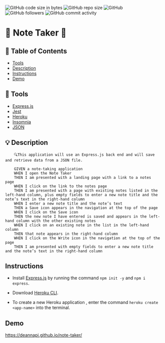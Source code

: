 ![GitHub code size in bytes](https://img.shields.io/github/languages/code-size/deannapi/note-taker)
![GitHub repo size](https://img.shields.io/github/repo-size/deannapi/note-taker)
![GitHub](https://img.shields.io/github/license/deannapi/note-taker)
![GitHub followers](https://img.shields.io/github/followers/deannapi?style=social)
![GitHub commit activity](https://img.shields.io/github/commit-activity/w/deannapi/note-taker)

# :memo: Note Taker :memo:

## :bookmark: Table of Contents
* [Tools](#tools)
* [Description](#description)
* [Instructions](#instructions)
* [Demo](#demo)

## :hammer: Tools
* [Express.js](https://expressjs.com/)
* [Jest](https://jestjs.io/en/)
* [Heroku](https://devcenter.heroku.com/start)
* [Insomnia](https://support.insomnia.rest/)
* [JSON](https://www.json.org/json-en.html)

## :bulb: Description
        🔍This application will use an Express.js back end and will save and retrieve data from a JSON file. 

        GIVEN a note-taking application
        WHEN I open the Note Taker
        THEN I am presented with a landing page with a link to a notes page
        WHEN I click on the link to the notes page
        THEN I am presented with a page with existing notes listed in the left-hand column, plus empty fields to enter a new note title and the note’s text in the right-hand column
        WHEN I enter a new note title and the note’s text
        THEN a Save icon appears in the navigation at the top of the page
        WHEN I click on the Save icon
        THEN the new note I have entered is saved and appears in the left-hand column with the other existing notes
        WHEN I click on an existing note in the list in the left-hand column
        THEN that note appears in the right-hand column
        WHEN I click on the Write icon in the navigation at the top of the page
        THEN I am presented with empty fields to enter a new note title and the note’s text in the right-hand column

## Instructions
* Install [Express.js](https://expressjs.com/) by running the command `npm init -y` and `npm i express`. 

* Download [Heroku CLI](https://devcenter.heroku.com/articles/heroku-cli).
* To create a new Heroku application , enter the command `heroku create <app-name>` into the terminal.



## Demo
https://deannapi.github.io/note-taker/
![]()


